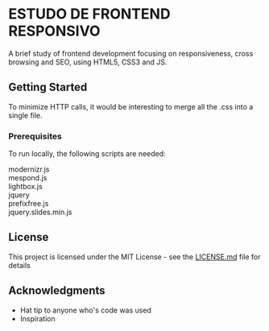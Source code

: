 # ESTUDO DE FRONTEND RESPONSIVO

A brief study of frontend development focusing on responsiveness, cross browsing and SEO, using HTML5, CSS3 and JS.

## Getting Started

To minimize HTTP calls, it would be interesting to merge all the .css into a single file.

### Prerequisites

To run locally, the following scripts are needed:

modernizr.js <br>
mespond.js <br>
lightbox.js <br>
jquery <br>
prefixfree.js <br>
jquery.slides.min.js

## License

This project is licensed under the MIT License - see the [LICENSE.md](LICENSE.md) file for details

## Acknowledgments

* Hat tip to anyone who's code was used
* Inspiration

